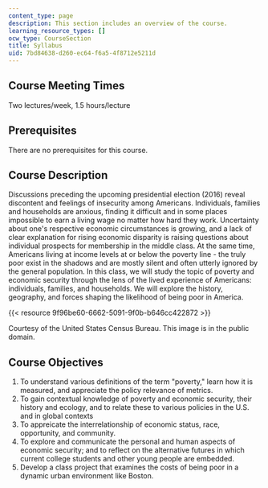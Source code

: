 ```yaml
---
content_type: page
description: This section includes an overview of the course.
learning_resource_types: []
ocw_type: CourseSection
title: Syllabus
uid: 7bd84638-d260-ec64-f6a5-4f8712e5211d
---
```


Course Meeting Times
--------------------

Two lectures/week, 1.5 hours/lecture

Prerequisites
-------------

There are no prerequisites for this course.

Course Description
------------------

Discussions preceding the upcoming presidential election (2016) reveal discontent and feelings of insecurity among Americans. Individuals, families and households are anxious, finding it difficult and in some places impossible to earn a living wage no matter how hard they work. Uncertainty about one's respective economic circumstances is growing, and a lack of clear explanation for rising economic disparity is raising questions about individual prospects for membership in the middle class. At the same time, Americans living at income levels at or below the poverty line - the truly poor exist in the shadows and are mostly silent and often utterly ignored by the general population. In this class, we will study the topic of poverty and economic security through the lens of the lived experience of Americans: individuals, families, and households. We will explore the history, geography, and forces shaping the likelihood of being poor in America.

{{< resource 9f96be60-6662-5091-9f0b-b646cc422872 >}}

Courtesy of the United States Census Bureau. This image is in the public domain.

Course Objectives
-----------------

1.  To understand various definitions of the term "poverty," learn how it is measured, and appreciate the policy relevance of metrics.
2.  To gain contextual knowledge of poverty and economic security, their history and ecology, and to relate these to various policies in the U.S. and in global contexts
3.  To appreicate the interrelationship of economic status, race, opportunity, and community.
4.  To explore and communicate the personal and human aspects of economic security; and to reflect on the alternative futures in which current college students and other young people are embedded.
5.  Develop a class project that examines the costs of being poor in a dynamic urban environment like Boston.